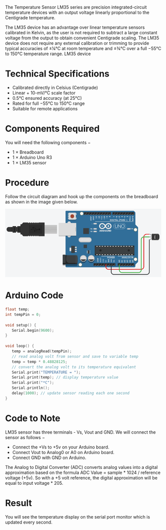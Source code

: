 The Temperature Sensor LM35 series are precision integrated-circuit temperature devices with an output voltage linearly proportional to the Centigrade temperature.

The LM35 device has an advantage over linear temperature sensors calibrated in Kelvin, as the user is not required to subtract a large constant voltage from the output to obtain convenient Centigrade scaling. The LM35 device does not require any external calibration or trimming to provide typical accuracies of ±¼°C at room temperature and ±¾°C over a full −55°C to 150°C temperature range.
LM35 device
# Technical Specifications

- Calibrated directly in Celsius (Centigrade)
- Linear + 10-mV/°C scale factor
- 0.5°C ensured accuracy (at 25°C)
- Rated for full −55°C to 150°C range
- Suitable for remote applications

# Components Required

You will need the following components −

- 1 × Breadboard
- 1 × Arduino Uno R3
- 1 × LM35 sensor

# Procedure

Follow the circuit diagram and hook up the components on the breadboard as shown in the image given below.

![temp](img\temp.png)

# Arduino Code

```c++
float temp;
int tempPin = 0;

void setup() {
   Serial.begin(9600);
}

void loop() {
   temp = analogRead(tempPin);
   // read analog volt from sensor and save to variable temp
   temp = temp * 0.48828125;
   // convert the analog volt to its temperature equivalent
   Serial.print("TEMPERATURE = ");
   Serial.print(temp); // display temperature value
   Serial.print("*C");
   Serial.println();
   delay(1000); // update sensor reading each one second
}
```

# Code to Note

LM35 sensor has three terminals - Vs, Vout and GND. We will connect the sensor as follows −

- Connect the +Vs to +5v on your Arduino board.
- Connect Vout to Analog0 or A0 on Arduino board.
- Connect GND with GND on Arduino.

The Analog to Digital Converter (ADC) converts analog values into a digital approximation based on the formula ADC Value = sample * 1024 / reference voltage (+5v). So with a +5 volt reference, the digital approximation will be equal to input voltage * 205.

# Result

You will see the temperature display on the serial port monitor which is updated every second.